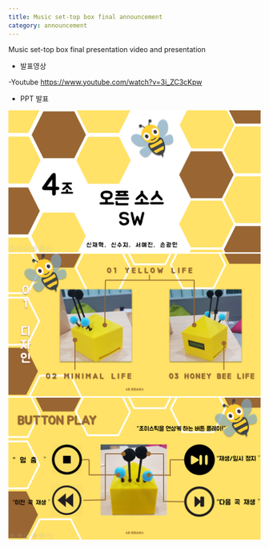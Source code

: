 ```yaml
---
title: Music set-top box final announcement
category: announcement
---
```



Music set-top box final presentation video and presentation

<!-- more -->

- 발표영상

-Youtube
https://www.youtube.com/watch?v=3i_ZC3cKpw

- PPT 발표

![presentation1](https://raw.githubusercontent.com/Yedolseo/Yedolseo.github.io/master/_posts/presntation.png)
![presentation2](https://raw.githubusercontent.com/Yedolseo/Yedolseo.github.io/master/_posts/pre2.png)
![presentation3](https://raw.githubusercontent.com/Yedolseo/Yedolseo.github.io/master/_posts/pre3.png)
